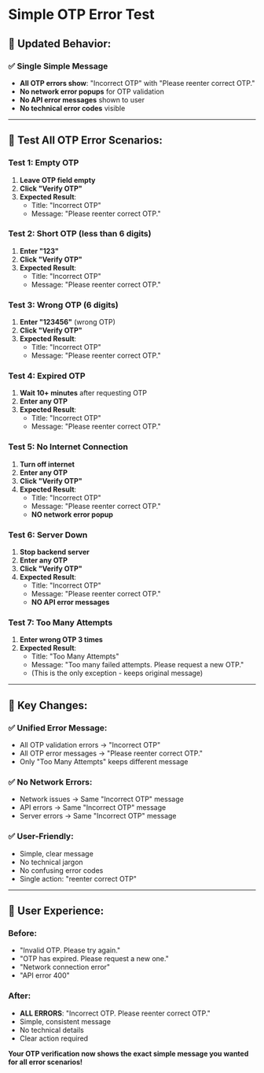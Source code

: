 # Simple OTP Error Test

## 🎯 **Updated Behavior:**

### ✅ **Single Simple Message**
- **All OTP errors show**: "Incorrect OTP" with "Please reenter correct OTP."
- **No network error popups** for OTP validation
- **No API error messages** shown to user
- **No technical error codes** visible

---

## 🧪 **Test All OTP Error Scenarios:**

### Test 1: Empty OTP
1. **Leave OTP field empty**
2. **Click "Verify OTP"**
3. **Expected Result**: 
   - Title: "Incorrect OTP"
   - Message: "Please reenter correct OTP."

### Test 2: Short OTP (less than 6 digits)
1. **Enter "123"**
2. **Click "Verify OTP"**
3. **Expected Result**:
   - Title: "Incorrect OTP"
   - Message: "Please reenter correct OTP."

### Test 3: Wrong OTP (6 digits)
1. **Enter "123456"** (wrong OTP)
2. **Click "Verify OTP"**
3. **Expected Result**:
   - Title: "Incorrect OTP"
   - Message: "Please reenter correct OTP."

### Test 4: Expired OTP
1. **Wait 10+ minutes** after requesting OTP
2. **Enter any OTP**
3. **Expected Result**:
   - Title: "Incorrect OTP"
   - Message: "Please reenter correct OTP."

### Test 5: No Internet Connection
1. **Turn off internet**
2. **Enter any OTP**
3. **Click "Verify OTP"**
4. **Expected Result**:
   - Title: "Incorrect OTP"
   - Message: "Please reenter correct OTP."
   - **NO network error popup**

### Test 6: Server Down
1. **Stop backend server**
2. **Enter any OTP**
3. **Click "Verify OTP"**
4. **Expected Result**:
   - Title: "Incorrect OTP"
   - Message: "Please reenter correct OTP."
   - **NO API error messages**

### Test 7: Too Many Attempts
1. **Enter wrong OTP 3 times**
2. **Expected Result**:
   - Title: "Too Many Attempts"
   - Message: "Too many failed attempts. Please request a new OTP."
   - (This is the only exception - keeps original message)

---

## 🎯 **Key Changes:**

### ✅ **Unified Error Message:**
- All OTP validation errors → "Incorrect OTP"
- All OTP error messages → "Please reenter correct OTP."
- Only "Too Many Attempts" keeps different message

### ✅ **No Network Errors:**
- Network issues → Same "Incorrect OTP" message
- API errors → Same "Incorrect OTP" message
- Server errors → Same "Incorrect OTP" message

### ✅ **User-Friendly:**
- Simple, clear message
- No technical jargon
- No confusing error codes
- Single action: "reenter correct OTP"

---

## 📱 **User Experience:**

### Before:
- "Invalid OTP. Please try again."
- "OTP has expired. Please request a new one."
- "Network connection error"
- "API error 400"

### After:
- **ALL ERRORS**: "Incorrect OTP. Please reenter correct OTP."
- Simple, consistent message
- No technical details
- Clear action required

**Your OTP verification now shows the exact simple message you wanted for all error scenarios!**